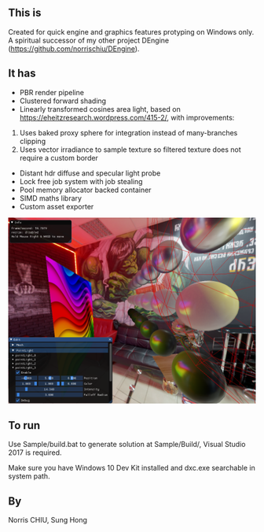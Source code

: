 ## This is
Created for quick engine and graphics features protyping on Windows only. A spiritual successor of my other project DEngine (https://github.com/norrischiu/DEngine). 

## It has
- PBR render pipeline
- Clustered forward shading
- Linearly transformed cosines area light, based on https://eheitzresearch.wordpress.com/415-2/, with improvements:
1. Uses baked proxy sphere for integration instead of many-branches clipping
2. Uses vector irradiance to sample texture so filtered texture does not require a custom border
- Distant hdr diffuse and specular light probe
- Lock free job system with job stealing
- Pool memory allocator backed container
- SIMD maths library
- Custom asset exporter

![screenshot](screenshot.png)

## To run
Use Sample/build.bat to generate solution at Sample/Build/, Visual Studio 2017 is required. 

Make sure you have Windows 10 Dev Kit installed and dxc.exe searchable in system path.

## By
Norris CHIU, Sung Hong
